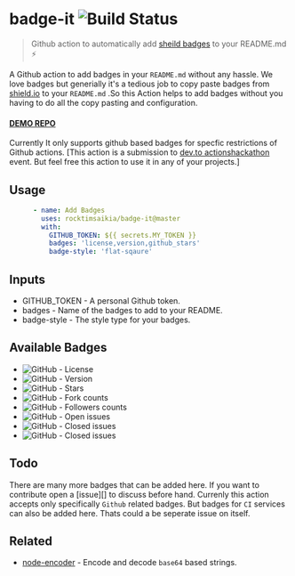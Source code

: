 # badge-it ![Build Status](https://github.com/rocktimsaikia/badge-it/workflows/build/badge.svg)

> Github action to automatically add [sheild badges][shield] to your README.md :zap:

A Github action to add badges in your `README.md` without any hassle. We love badges but generially it's a tedious job to copy paste badges from [shield.io][shield] to your `README.md` .So this Action helps to add badges without you having to do all the copy pasting and configuration.
#### [DEMO REPO](https://github.com/RocktimSaikia/badge-it-demo)
Currently It only supports github based badges for specfic restrictions of Github actions.
[This action is a submission to [dev.to actionshackathon][hackathon] event. But feel free this action to use it in any of your projects.]


## Usage
```yml
      - name: Add Badges
        uses: rocktimsaikia/badge-it@master
        with:
          GITHUB_TOKEN: ${{ secrets.MY_TOKEN }}
          badges: 'license,version,github_stars'
          badge-style: 'flat-sqaure'
```

## Inputs

- GITHUB_TOKEN -  A personal Github token.
- badges - Name of the badges to add to your README.
- badge-style - The style type for your badges.


## Available Badges

- <img alt="GitHub" src="https://img.shields.io/github/license/RocktimSaikia/badge-it"/>  -  License
- <img alt="GitHub" src="https://img.shields.io/github/package-json/v/rocktimsaikia/badge-it">  -  Version
- <img alt="GitHub" src="https://img.shields.io/github/stars/RocktimSaikia/badge-it"/>  -  Stars
- <img alt="GitHub" src="https://img.shields.io/github/forks/RocktimSaikia/badge-it?label=Fork?"/>  -  Fork counts
- <img alt="GitHub" src="https://img.shields.io/github/followers/RocktimSaikia?label=Followers"/>  -  Followers counts
- <img alt="GitHub" src="https://img.shields.io/github/issues-raw/RocktimSaikia/badge-it?"/>  -  Open issues
- <img alt="GitHub" src="https://img.shields.io/github/issues-closed-raw/RocktimSaikia/badge-it?"/>  -  Closed issues
- <img alt="GitHub" src="https://img.shields.io/github/issues-pr/RocktimSaikia/badge-it?"/>  -  Closed issues


## Todo
There are many more badges that can be added here. If you want to contribute open a [issue][] to discuss before hand.
Currenly this action accepts only specifically `Github` related badges. But badges for `CI` services can also be added here.
Thats could a be seperate issue on itself.


## Related
- [node-encoder](https://github.com/rocktimsaikia/node-encoder) - Encode and decode `base64` based strings.

[hackathon]: https://dev.to/devteam/announcing-the-github-actions-hackathon-on-dev-3ljn
[shield]: https://shields.io/
